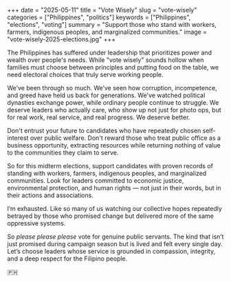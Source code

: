 +++
date = "2025-05-11"
title = "Vote Wisely"
slug = "vote-wisely"
categories = ["Philippines", "politics"]
keywords = ["Philippines", "elections", "voting"]
summary = "Support those who stand with workers, farmers, indigenous peoples, and marginalized communities."
image = "vote-wisely-2025-elections.jpg"
+++

The Philippines has suffered under leadership that prioritizes power and wealth over people's needs. While "vote wisely" sounds hollow when families must choose between principles and putting food on the table, we need electoral choices that truly serve working people.

We’ve been through so much. We’ve seen how corruption, incompetence, and greed have held us back for generations. We've watched political dynasties exchange power, while ordinary people continue to struggle. We deserve leaders who actually care, who show up not just for photo ops, but for real work, real service, and real progress. We deserve better.

Don't entrust your future to candidates who have repeatedly chosen self-interest over public welfare. Don't reward those who treat public office as a business opportunity, extracting resources while returning nothing of value to the communities they claim to serve.

So for this midterm elections, support candidates with proven records of standing with workers, farmers, indigenous peoples, and marginalized communities. Look for leaders committed to economic justice, environmental protection, and human rights — not just in their words, but in their actions and associations.

I’m exhausted. Like so many of us watching our collective hopes repeatedly betrayed by those who promised change but delivered more of the same oppressive systems.

So *please please please* vote for genuine public servants. The kind that isn’t just promised during campaign season but is lived and felt every single day. Let’s choose leaders whose service is grounded in compassion, integrity, and a deep respect for the Filipino people.

🇵🇭
